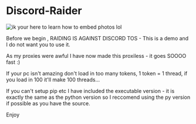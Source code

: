 # Discord-Raider
![ik your here to learn how to embed photos lol](https://i.imgur.com/seEBM1O.png)

Before we begin , RAIDING IS AGAINST DISCORD TOS - This is a demo and I do not want you to use it.

As my proxies were awful I have now made this proxiless - it goes SOOOO fast :)

If your pc isn't amazing don't load in too many tokens, 1 token = 1 thread, if you load in 100 it'll make 100 threads...

If you can't setup pip etc I have included the executable version - it is exactly the same as the python version so I reccomend using the py version if possible as you have the source.

Enjoy
